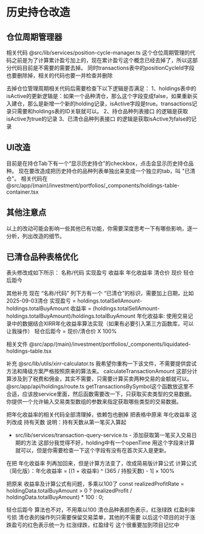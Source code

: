 
# 历史持仓改造

## 仓位周期管理器 
相关代码 @src/lib/services/position-cycle-manager.ts
这个仓位周期管理的代码之前是为了计算累计盈亏加上的，现在累计盈亏这个概念已经去掉了，所以这部分代码目前是不需要的需要去掉。
同时transactions表中的positionCycleId字段也要删除掉，相关的代码也要一并检查并删除

去掉仓位管理周期相关代码后需要检查下以下逻辑是否满足：
1、holdings表中的isActive的更新逻辑是：如果一个品种清仓，那么这个字段变成false，如果重新买入建仓，那么是新增一个新的holding记录，isActive字段是true。transactions记录只需要和holdings表的ID关联就可以。
2、持仓品种列表接口 的逻辑是获取isActive为true的记录
3、已清仓品种列表接口 的逻辑是获取isActive为false的记录


## UI改造
目前是在持仓Tab下有一个“显示历史持仓”的checkbox，点击会显示历史持仓品种。
现在要改造成把历史持仓的品种列表单独出来变成一个独立的tab，叫 "已清仓"。
相关代码在@src/app/(main)/investment/portfolios/_components/holdings-table-container.tsx


## 其他注意点
以上的改动可能会影响一些其他已有功能，你需要深度思考一下有哪些影响，逐一分析，列出改造的细节。


## 已清仓品种表格优化
表头修改成如下所示：
名称/代码 实现盈亏 收益率 年化收益率 清仓价 现价 轻仓后距今

其他补充
现在 “名称/代码” 列下方有一个 “已清仓”的标识，需要加上日期，比如 2025-09-03清仓
实现盈亏 = holdings.totalSellAmount-holdings.totalBuyAmount
收益率 = (holdings.totalSellAmount-holdings.totalBuyAmount)/holdings.totalBuyAmount
年化收益率: 使用交易记录中的数据结合XIRR年化收益率算法实现（如果有必要引入第三方函数库，可以让我操作）
轻仓后距今 = 现价/清仓价 X 100%

相关文件 @src/app/(main)/investment/portfolios/_components/liquidated-holdings-table.tsx

补充
@src/lib/utils/xirr-calculator.ts 我希望你重构一下该文件，不需要提供尝试方法和降级方案严格按照原来的算法来。
calculateTransactionAmount 这部分计算涉及到了税费和佣金，其实不需要，只需要计算买卖两种交易的金额就可以。
@src/app/api/holdings/route.ts getTransactionsBySymbol这个函数放这里不合适，应该放service里面，然后函数需要改一下，只获取买卖类型的交易数据。你提供一个允许输入交易类型数组的参数来指定获取哪些类型的交易数据。

把年化收益率的相关代码全部清理掉，依赖包也删掉
把表格中原来 年化收益率 这列改成 持有天数 说明：持有天数从第一笔买入算起

 - src/lib/services/transaction-query-service.ts - 添加获取第一笔买入交易日期的方法 
这部分我觉得不好，holding中有一个openTime 用这个字段来计算就可以，但是你需要检查一下这个字段有没有在首次买入是更新。


在把 年化收益率 列再加回来，但是计算方法变了，改成简易版计算公式
计算公式（简化版）：年化收益率 = [(1 + 收益率) ^ (365 / 持股天数) - 1] × 100%

把原来 收益率及计算公式有问题，多乘以100了 
  const realizedProfitRate = holdingData.totalBuyAmount > 0 ? (realizedProfit / holdingData.totalBuyAmount) * 100 : 0;


轻仓后距今 算法也不对，不用乘以100
清仓品种表颜色表示，红涨绿跌 红盈利率亏损
清仓表的操作列只需要保留交易菜单，其他的不需要
以后这个项目的对于涨跌盈亏的红色表示统一为 红涨绿跌，红盈绿亏 这个很重要加到项目记忆中